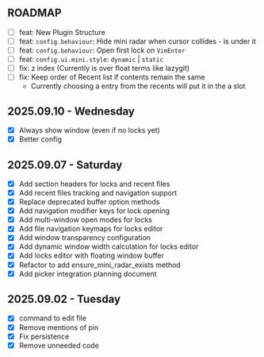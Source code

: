 ## ROADMAP

- [ ] feat: New Plugin Structure
- [ ] feat: `config.behaviour`: Hide mini radar when cursor collides - is under it
- [ ] feat: `config.behaviour`: Open first lock on `VimEnter`
- [ ] feat: `config.ui.mini.style`: `dynamic` | `static`
- [ ] fix: z index (Currently is over float terms like lazygit)
- [ ] fix: Keep order of Recent list if contents remain the same
  - Currently choosing a entry from the recents will put it in the a slot

## 2025.09.10 - Wednesday

- [x] Always show window (even if no locks yet)
- [x] Better config

## 2025.09.07 - Saturday

- [x] Add section headers for locks and recent files
- [x] Add recent files tracking and navigation support
- [x] Replace deprecated buffer option methods
- [x] Add navigation modifier keys for lock opening
- [x] Add multi-window open modes for locks
- [x] Add file navigation keymaps for locks editor
- [x] Add window transparency configuration
- [x] Add dynamic window width calculation for locks editor
- [x] Add locks editor with floating window buffer
- [x] Refactor to add ensure_mini_radar_exists method
- [x] Add picker integration planning document

## 2025.09.02 - Tuesday

- [x] command to edit file
- [x] Remove mentions of pin
- [x] Fix persistence
- [x] Remove unneeded code
